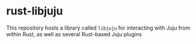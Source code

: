 rust-libjuju
============

This repository hosts a library called `libjuju` for interacting with
Juju from within Rust, as well as several Rust-based Juju plugins
